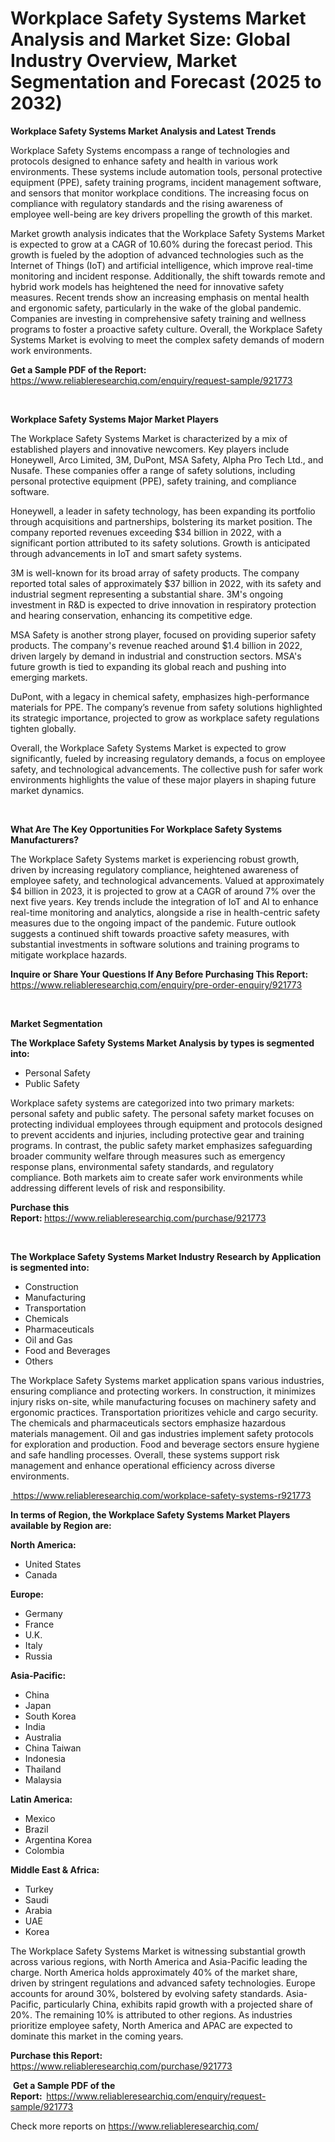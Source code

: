<p><h1>Workplace Safety Systems Market Analysis and Market Size: Global Industry Overview, Market Segmentation and Forecast (2025 to 2032)</h1></p><p><strong>Workplace Safety Systems Market Analysis and Latest Trends</strong></p>
<p><p>Workplace Safety Systems encompass a range of technologies and protocols designed to enhance safety and health in various work environments. These systems include automation tools, personal protective equipment (PPE), safety training programs, incident management software, and sensors that monitor workplace conditions. The increasing focus on compliance with regulatory standards and the rising awareness of employee well-being are key drivers propelling the growth of this market.</p><p>Market growth analysis indicates that the Workplace Safety Systems Market is expected to grow at a CAGR of 10.60% during the forecast period. This growth is fueled by the adoption of advanced technologies such as the Internet of Things (IoT) and artificial intelligence, which improve real-time monitoring and incident response. Additionally, the shift towards remote and hybrid work models has heightened the need for innovative safety measures. Recent trends show an increasing emphasis on mental health and ergonomic safety, particularly in the wake of the global pandemic. Companies are investing in comprehensive safety training and wellness programs to foster a proactive safety culture. Overall, the Workplace Safety Systems Market is evolving to meet the complex safety demands of modern work environments.</p></p>
<p><strong>Get a Sample PDF of the Report:&nbsp;</strong> <a href="https://www.reliableresearchiq.com/enquiry/request-sample/921773?utm_campaign=2324&utm_medium=2&utm_source=Github&utm_content=ia&utm_term=08042025&utm_id=workplace-safety-systems">https://www.reliableresearchiq.com/enquiry/request-sample/921773</a></p>
<p>&nbsp;</p>
<p><strong>Workplace Safety Systems Major Market Players</strong></p>
<p><p>The Workplace Safety Systems Market is characterized by a mix of established players and innovative newcomers. Key players include Honeywell, Arco Limited, 3M, DuPont, MSA Safety, Alpha Pro Tech Ltd., and Nusafe. These companies offer a range of safety solutions, including personal protective equipment (PPE), safety training, and compliance software.</p><p>Honeywell, a leader in safety technology, has been expanding its portfolio through acquisitions and partnerships, bolstering its market position. The company reported revenues exceeding $34 billion in 2022, with a significant portion attributed to its safety solutions. Growth is anticipated through advancements in IoT and smart safety systems.</p><p>3M is well-known for its broad array of safety products. The company reported total sales of approximately $37 billion in 2022, with its safety and industrial segment representing a substantial share. 3M's ongoing investment in R&D is expected to drive innovation in respiratory protection and hearing conservation, enhancing its competitive edge.</p><p>MSA Safety is another strong player, focused on providing superior safety products. The company's revenue reached around $1.4 billion in 2022, driven largely by demand in industrial and construction sectors. MSA's future growth is tied to expanding its global reach and pushing into emerging markets.</p><p>DuPont, with a legacy in chemical safety, emphasizes high-performance materials for PPE. The company’s revenue from safety solutions highlighted its strategic importance, projected to grow as workplace safety regulations tighten globally.</p><p>Overall, the Workplace Safety Systems Market is expected to grow significantly, fueled by increasing regulatory demands, a focus on employee safety, and technological advancements. The collective push for safer work environments highlights the value of these major players in shaping future market dynamics.</p></p>
<p>&nbsp;</p>
<p><strong>What Are The Key Opportunities For Workplace Safety Systems Manufacturers?</strong></p>
<p><p>The Workplace Safety Systems market is experiencing robust growth, driven by increasing regulatory compliance, heightened awareness of employee safety, and technological advancements. Valued at approximately $4 billion in 2023, it is projected to grow at a CAGR of around 7% over the next five years. Key trends include the integration of IoT and AI to enhance real-time monitoring and analytics, alongside a rise in health-centric safety measures due to the ongoing impact of the pandemic. Future outlook suggests a continued shift towards proactive safety measures, with substantial investments in software solutions and training programs to mitigate workplace hazards.</p></p>
<p><strong>Inquire or Share Your Questions If Any Before Purchasing This Report:</strong> <a href="https://www.reliableresearchiq.com/enquiry/pre-order-enquiry/921773?utm_campaign=2324&utm_medium=2&utm_source=Github&utm_content=ia&utm_term=08042025&utm_id=workplace-safety-systems">https://www.reliableresearchiq.com/enquiry/pre-order-enquiry/921773</a></p>
<p>&nbsp;</p>
<p><strong>Market Segmentation</strong></p>
<p><strong>The Workplace Safety Systems Market Analysis by types is segmented into:</strong></p>
<p><ul><li>Personal Safety</li><li>Public Safety</li></ul></p>
<p><p>Workplace safety systems are categorized into two primary markets: personal safety and public safety. The personal safety market focuses on protecting individual employees through equipment and protocols designed to prevent accidents and injuries, including protective gear and training programs. In contrast, the public safety market emphasizes safeguarding broader community welfare through measures such as emergency response plans, environmental safety standards, and regulatory compliance. Both markets aim to create safer work environments while addressing different levels of risk and responsibility.</p></p>
<p><strong>Purchase this Report:&nbsp;</strong><a href="https://www.reliableresearchiq.com/purchase/921773?utm_campaign=2324&utm_medium=2&utm_source=Github&utm_content=ia&utm_term=08042025&utm_id=workplace-safety-systems">https://www.reliableresearchiq.com/purchase/921773</a></p>
<p>&nbsp;</p>
<p><strong>The Workplace Safety Systems Market Industry Research by Application is segmented into:</strong></p>
<p><ul><li>Construction</li><li>Manufacturing</li><li>Transportation</li><li>Chemicals</li><li>Pharmaceuticals</li><li>Oil and Gas</li><li>Food and Beverages</li><li>Others</li></ul></p>
<p><p>The Workplace Safety Systems market application spans various industries, ensuring compliance and protecting workers. In construction, it minimizes injury risks on-site, while manufacturing focuses on machinery safety and ergonomic practices. Transportation prioritizes vehicle and cargo security. The chemicals and pharmaceuticals sectors emphasize hazardous materials management. Oil and gas industries implement safety protocols for exploration and production. Food and beverage sectors ensure hygiene and safe handling processes. Overall, these systems support risk management and enhance operational efficiency across diverse environments.</p></p>
<p><a href="https://www.reliableresearchiq.com/workplace-safety-systems-r921773?utm_campaign=2324&utm_medium=2&utm_source=Github&utm_content=ia&utm_term=08042025&utm_id=workplace-safety-systems">&nbsp;https://www.reliableresearchiq.com/workplace-safety-systems-r921773</a></p>
<p><strong>In terms of Region, the Workplace Safety Systems Market Players available by Region are:</strong></p>
<p>
    <p> <strong> North America: </strong>
        <ul>
            <li>United States</li>
            <li>Canada</li>
        </ul>
        </p> 
    <p> <strong> Europe: </strong>
        <ul>
            <li>Germany</li>
            <li>France</li>
            <li>U.K.</li>
            <li>Italy</li>
            <li>Russia</li>
        </ul>
        </p> 
    <p> <strong> Asia-Pacific: </strong>
        <ul>
            <li>China</li>
            <li>Japan</li>
            <li>South Korea</li>
            <li>India</li>
            <li>Australia</li>
            <li>China Taiwan</li>
            <li>Indonesia</li>
            <li>Thailand</li>
            <li>Malaysia</li>
        </ul>
        </p> 
    <p> <strong> Latin America: </strong>
        <ul>
            <li>Mexico</li>
            <li>Brazil</li>
            <li>Argentina Korea</li>
            <li>Colombia</li>
        </ul>
        </p> 
    <p> <strong> Middle East & Africa: </strong>
        <ul>
            <li>Turkey</li>
            <li>Saudi</li>
            <li>Arabia</li>
            <li>UAE</li>
            <li>Korea</li>
        </ul>
    </p>
    </p>
<p><p>The Workplace Safety Systems Market is witnessing substantial growth across various regions, with North America and Asia-Pacific leading the charge. North America holds approximately 40% of the market share, driven by stringent regulations and advanced safety technologies. Europe accounts for around 30%, bolstered by evolving safety standards. Asia-Pacific, particularly China, exhibits rapid growth with a projected share of 20%. The remaining 10% is attributed to other regions. As industries prioritize employee safety, North America and APAC are expected to dominate this market in the coming years.</p></p>
<p><strong>Purchase this Report: </strong><a href="https://www.reliableresearchiq.com/purchase/921773?utm_campaign=2324&utm_medium=2&utm_source=Github&utm_content=ia&utm_term=08042025&utm_id=workplace-safety-systems">https://www.reliableresearchiq.com/purchase/921773</a></p>
<p>&nbsp;<strong>Get a Sample PDF of the Report:&nbsp;&nbsp;</strong><a href="https://www.reliableresearchiq.com/enquiry/request-sample/921773?utm_campaign=2324&utm_medium=2&utm_source=Github&utm_content=ia&utm_term=08042025&utm_id=workplace-safety-systems">https://www.reliableresearchiq.com/enquiry/request-sample/921773</a></p>
<p><strong></strong></p>
<p>Check more reports on <a href="https://www.reliableresearchiq.com/?utm_campaign=2324&utm_medium=2&utm_source=Github&utm_content=ia&utm_term=08042025&utm_id=workplace-safety-systems">https://www.reliableresearchiq.com/</a></p>